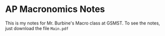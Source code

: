 # AP Macronomics Notes

This is my notes for Mr. Burbine's Macro class at GSMST. To see the notes, just download the file `Main.pdf`
